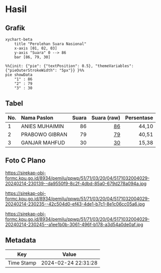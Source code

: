 # Hasil

## Grafik

```mermaid
xychart-beta
    title "Perolehan Suara Nasional"
    x-axis [01, 02, 03]
    y-axis "Suara" 0 --> 86
    bar [86, 79, 30]
```

```mermaid
%%{init: {"pie": {"textPosition": 0.5}, "themeVariables": {"pieOuterStrokeWidth": "5px"}} }%%
pie showData
    "1" : 86
    "2" : 79
    "3" : 30
```

## Tabel

| No. | Nama Paslon    | Suara | Suara (raw) | Persentase |
|:--- |:-------------- | -----:| -----------:| ----------:|
| 1   | ANIES MUHAIMIN | 86    | [86][p-1]   | 44,10      |
| 2   | PRABOWO GIBRAN | 79    | [79][p-2]   | 40,51      |
| 3   | GANJAR MAHFUD  | 30    | [30][p-3]   | 15,38      |


[p-1]: https://github.com/gigit-pemilu/pemilu-2024/blob/main/pilpres/hitung-suara/sub/51-bali/sub/71-kota-denpasar/sub/03-denpasar-barat/sub/2004-dauh-puri-kelod/sub/029-tps/sub/paslon-1.txt
[p-2]: https://github.com/gigit-pemilu/pemilu-2024/blob/main/pilpres/hitung-suara/sub/51-bali/sub/71-kota-denpasar/sub/03-denpasar-barat/sub/2004-dauh-puri-kelod/sub/029-tps/sub/paslon-2.txt
[p-3]: https://github.com/gigit-pemilu/pemilu-2024/blob/main/pilpres/hitung-suara/sub/51-bali/sub/71-kota-denpasar/sub/03-denpasar-barat/sub/2004-dauh-puri-kelod/sub/029-tps/sub/paslon-3.txt

## Foto C Plano

https://sirekap-obj-formc.kpu.go.id/8934/pemilu/ppwp/51/71/03/20/04/5171032004029-20240214-230139--da9550f9-8c2f-4dbd-85a0-679d278a094a.jpg

https://sirekap-obj-formc.kpu.go.id/8934/pemilu/ppwp/51/71/03/20/04/5171032004029-20240214-230235--42c504d0-ef43-4de1-b7c1-8e1c06cc05a6.jpg

https://sirekap-obj-formc.kpu.go.id/8934/pemilu/ppwp/51/71/03/20/04/5171032004029-20240214-230245--a1ee1b0b-3061-496f-b178-a3d54a0de0af.jpg


## Metadata

| Key        | Value               |
| ---------- | ------------------- |
| Time Stamp | 2024-02-24 22:31:28 |



